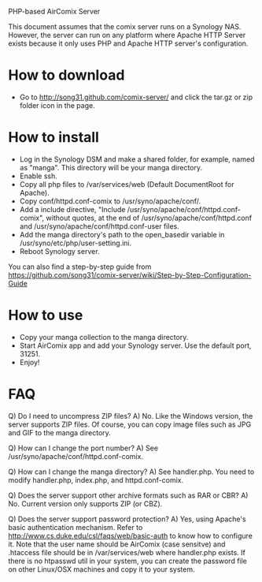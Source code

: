 PHP-based AirComix Server

This document assumes that the comix server runs on a Synology NAS.
However, the server can run on any platform where Apache HTTP Server
exists because it only uses PHP and Apache HTTP server's configuration.


How to download 
===============
- Go to http://song31.github.com/comix-server/ and click the tar.gz or
  zip folder icon in the page.


How to install
==============
- Log in the Synology DSM and make a shared folder, for example, named
  as "manga". This directory will be your manga directory.
- Enable ssh.
- Copy all php files to /var/services/web (Default DocumentRoot for Apache).
- Copy conf/httpd.conf-comix to /usr/syno/apache/conf/.
- Add a include directive, "Include /usr/syno/apache/conf/httpd.conf-comix", 
  without quotes, at the end of /usr/syno/apache/conf/httpd.conf and 
  /usr/syno/apache/conf/httpd.conf-user files. 
- Add the manga directory's path to the open_basedir variable in
  /usr/syno/etc/php/user-setting.ini.
- Reboot Synology server.

You can also find a step-by-step guide from https://github.com/song31/comix-server/wiki/Step-by-Step-Configuration-Guide 


How to use
==========
- Copy your manga collection to the manga directory.
- Start AirComix app and add your Synology server. 
  Use the default port, 31251.
- Enjoy!



FAQ
===
Q) Do I need to uncompress ZIP files?
A) No. Like the Windows version, the server supports ZIP files.
   Of course, you can copy image files such as JPG and GIF to the
   manga directory.

Q) How can I change the port number?
A) See /usr/syno/apache/conf/httpd.conf-comix.

Q) How can I change the manga directory?
A) See handler.php. You need to modify handler.php, index.php, and
   httpd.conf-comix.

Q) Does the server support other archive formats such as RAR or CBR?
A) No. Current version only supports ZIP (or CBZ).

Q) Does the server support password protection?
A) Yes, using Apache's basic authentication mechanism. Refer to
   http://www.cs.duke.edu/csl/faqs/web/basic-auth to know how to
   configure it. Note that the user name should be AirComix (case
   sensitve) and .htaccess file should be in /var/services/web where
   handler.php exists. If there is no htpasswd util in your system, you can
   create the password file on other Linux/OSX machines and copy it to
   your system.

